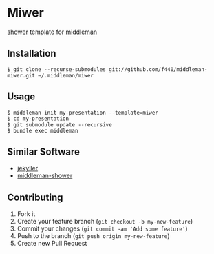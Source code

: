 # Miwer

[shower](https://github.com/shower/shower) template for [middleman](https://github.com/middleman/middleman)

## Installation

    $ git clone --recurse-submodules git://github.com/f440/middleman-miwer.git ~/.middleman/miwer

## Usage

    $ middleman init my-presentation --template=miwer
    $ cd my-presentation
    $ git submodule update --recursive
    $ bundle exec middleman

## Similar Software

- [jekyller](https://github.com/shower/jekyller)
- [middleman-shower](https://github.com/railsjedi/middleman-shower)

## Contributing

1. Fork it
2. Create your feature branch (`git checkout -b my-new-feature`)
3. Commit your changes (`git commit -am 'Add some feature'`)
4. Push to the branch (`git push origin my-new-feature`)
5. Create new Pull Request
